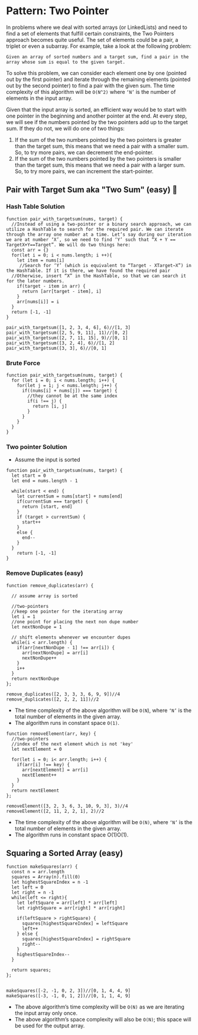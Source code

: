 # Pattern: Two Pointer

In problems where we deal with sorted arrays (or LinkedLists) and need to find a set of elements that fulfill certain constraints, the Two Pointers approach becomes quite useful. The set of elements could be a pair, a triplet or even a subarray. For example, take a look at the following problem:

`Given an array of sorted numbers and a target sum, find a pair in the array whose sum is equal to the given target.`

To solve this problem, we can consider each element one by one (pointed out by the first pointer) and iterate through the remaining elements (pointed out by the second pointer) to find a pair with the given sum. The time complexity of this algorithm will be `O(N^2)` where `‘N’` is the number of elements in the input array.

Given that the input array is sorted, an efficient way would be to start with one pointer in the beginning and another pointer at the end. At every step, we will see if the numbers pointed by the two pointers add up to the target sum. If they do not, we will do one of two things:
1. If the sum of the two numbers pointed by the two pointers is greater than the target sum, this means that we need a pair with a smaller sum. So, to try more pairs, we can decrement the end-pointer.
2. If the sum of the two numbers pointed by the two pointers is smaller than the target sum, this means that we need a pair with a larger sum. So, to try more pairs, we can increment the start-pointer.

## Pair with Target Sum  aka "Two Sum" (easy) 🌴

### Hash Table Solution 
````
function pair_with_targetsum(nums, target) {
  //Instead of using a two-pointer or a binary search approach, we can utilize a HashTable to search for the required pair. We can iterate through the array one number at a time. Let’s say during our iteration we are at number ‘X’, so we need to find ‘Y’ such that “X + Y == TargetX+Y==Target”. We will do two things here:
  const arr = {}
  for(let i = 0; i < nums.length; i ++){
    let item = nums[i]
     //Search for ‘Y’ (which is equivalent to “Target - XTarget−X”) in the HashTable. If it is there, we have found the required pair
  //Otherwise, insert “X” in the HashTable, so that we can search it for the later numbers.
    if(target - item in arr) {
      return [arr[target - item], i]
    }
    arr[nums[i]] = i
  }
  return [-1, -1]
}

pair_with_targetsum([1, 2, 3, 4, 6], 6)//[1, 3]
pair_with_targetsum([2, 5, 9, 11], 11)//[0, 2]
pair_with_targetsum([2, 7, 11, 15], 9)//[0, 1]
pair_with_targetsum([3, 2, 4], 6)//[1, 2]
pair_with_targetsum([3, 3], 6)//[0, 1]
````

### Brute Force

````
function pair_with_targetsum(nums, target) {
  for (let i = 0; i < nums.length; i++) {
    for(let j = 1; j < nums.length; j++) {
      if((nums[i] + nums[j]) === target) {
        //they cannot be at the same index
        if(i !== j) {
          return [i, j]
        }
      } 
    }
  }
}
````

### Two pointer Solution
* Assume the input is sorted
````
function pair_with_targetsum(nums, target) {
  let start = 0
  let end = nums.length - 1
  
  while(start < end) {
    let currentSum = nums[start] + nums[end]
    if(currentSum === target) {
      return [start, end]
    }
    if (target > currentSum) {
      start++
    }
    else {
      end--
    }
  }
    return [-1, -1]
}
````
### Remove Duplicates (easy)

````
function remove_duplicates(arr) {
  
  // assume array is sorted
  
  //two-pointers
  //keep one pointer for the iterating array
  let i = 1
  //one point for placing the next non dupe number
  let nextNonDupe = 1
  
  // shift elements whenever we encounter dupes
  while(i < arr.length) {
    if(arr[nextNonDupe - 1] !== arr[i]) {
      arr[nextNonDupe] = arr[i]
      nextNonDupe++
    }
    i++
  }
  return nextNonDupe
};

remove_duplicates([2, 3, 3, 3, 6, 9, 9])//4 
remove_duplicates([2, 2, 2, 11])//2 
````
- The time complexity of the above algorithm will be `O(N`), where `‘N’` is the total number of elements in the given array.
- The algorithm runs in constant space `O(1)`.

````
function removeElement(arr, key) {
  //two-pointers
  //index of the next element which is not 'key'
  let nextElement = 0
  
  for(let i = 0; i< arr.length; i++) {
    if(arr[i] !== key) {
      arr[nextElement] = arr[i]
      nextElement++
    }
  }
  return nextElement
};

removeElement([3, 2, 3, 6, 3, 10, 9, 3], 3)//4
removeElement([2, 11, 2, 2, 1], 2)//2
````
- The time complexity of the above algorithm will be `O(N)`, where `‘N’` is the total number of elements in the given array.
- The algorithm runs in constant space O(1)O(1).

## Squaring a Sorted Array (easy)
````
function makeSquares(arr) {
  const n = arr.length
  squares = Array(n).fill(0)
  let highestSquareIndex = n -1
  let left = 0
  let right = n -1
  while(left <= right){
    let leftSquare = arr[left] * arr[left]
    let rightSquare = arr[right] * arr[right]
    
    if(leftSquare > rightSquare) {
      squares[highestSquareIndex] = leftSquare
      left++
    } else {
      squares[highestSquareIndex] = rightSquare
      right--
    }
    highestSquareIndex--
  }
  
  return squares;
};


makeSquares([-2, -1, 0, 2, 3])//[0, 1, 4, 4, 9]
makeSquares([-3, -1, 0, 1, 2])//[0, 1, 1, 4, 9]
````
- The above algorithm’s time complexity will be `O(N)` as we are iterating the input array only once.
- The above algorithm’s space complexity will also be `O(N)`; this space will be used for the output array.
